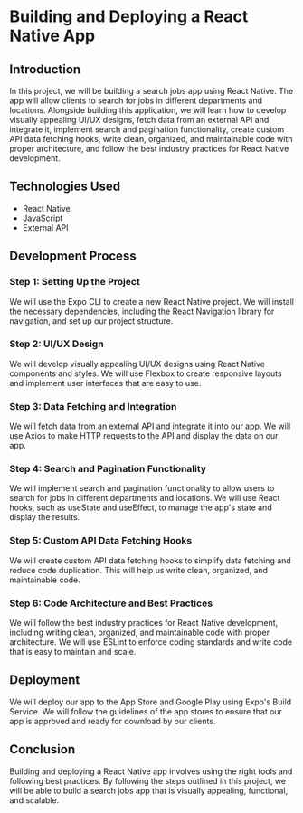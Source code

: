 Building and Deploying a React Native App
=========================================

Introduction
------------

In this project, we will be building a search jobs app using React Native. The app will allow clients to search for jobs in different departments and locations. Alongside building this application, we will learn how to develop visually appealing UI/UX designs, fetch data from an external API and integrate it, implement search and pagination functionality, create custom API data fetching hooks, write clean, organized, and maintainable code with proper architecture, and follow the best industry practices for React Native development.

Technologies Used
-----------------

*   React Native
*   JavaScript
*   External API

Development Process
-------------------

### Step 1: Setting Up the Project

We will use the Expo CLI to create a new React Native project. We will install the necessary dependencies, including the React Navigation library for navigation, and set up our project structure.

### Step 2: UI/UX Design

We will develop visually appealing UI/UX designs using React Native components and styles. We will use Flexbox to create responsive layouts and implement user interfaces that are easy to use.

### Step 3: Data Fetching and Integration

We will fetch data from an external API and integrate it into our app. We will use Axios to make HTTP requests to the API and display the data on our app.

### Step 4: Search and Pagination Functionality

We will implement search and pagination functionality to allow users to search for jobs in different departments and locations. We will use React hooks, such as useState and useEffect, to manage the app's state and display the results.

### Step 5: Custom API Data Fetching Hooks

We will create custom API data fetching hooks to simplify data fetching and reduce code duplication. This will help us write clean, organized, and maintainable code.

### Step 6: Code Architecture and Best Practices

We will follow the best industry practices for React Native development, including writing clean, organized, and maintainable code with proper architecture. We will use ESLint to enforce coding standards and write code that is easy to maintain and scale.

Deployment
----------

We will deploy our app to the App Store and Google Play using Expo's Build Service. We will follow the guidelines of the app stores to ensure that our app is approved and ready for download by our clients.

Conclusion
----------

Building and deploying a React Native app involves using the right tools and following best practices. By following the steps outlined in this project, we will be able to build a search jobs app that is visually appealing, functional, and scalable.